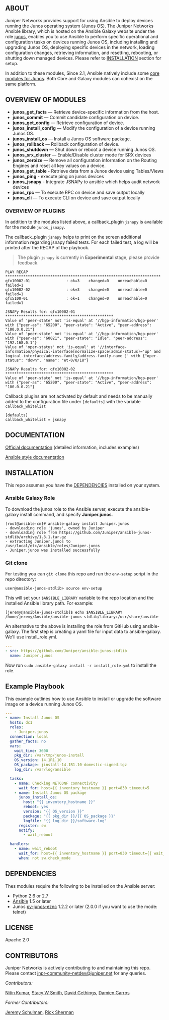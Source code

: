 ## ABOUT

Juniper Networks provides support for using Ansible to deploy devices running the Junos operating system (Junos OS). The Juniper Networks Ansible library, which is hosted on the Ansible Galaxy website under the role [junos](https://galaxy.ansible.com/list#/roles/1116), enables you to use Ansible to perform specific operational and configuration tasks on devices running Junos OS, including installing and upgrading Junos OS, deploying specific devices in the network, loading configuration changes, retrieving information, and resetting, rebooting, or shutting down managed devices.  Please refer to [INSTALLATION](#installation) section for setup.

In addition to these modules, Since 2.1, Ansible natively include some [core modules for Junos](http://docs.ansible.com/ansible/list_of_network_modules.html#junos). Both Core and Galaxy modules can cohexist on the same platform.

## OVERVIEW OF MODULES

- **junos_get_facts** — Retrieve device-specific information from the host.
- **junos_commit** — Commit candidate configuration on device.
- **junos_get_config** — Retrieve configuration of device.
- **junos_install_config** — Modify the configuration of a device running Junos OS.
- **junos_install_os** — Install a Junos OS software package.
- **junos_rollback** — Rollback configuration of device.
- **junos_shutdown** — Shut down or reboot a device running Junos OS.
- **junos_srx_cluster** — Enable/Disable cluster mode for SRX devices
- **junos_zeroize** — Remove all configuration information on the Routing Engines and reset all key values on a device.
- **junos_get_table** - Retrieve data from a Junos device using Tables/Views
- **junos_ping** - execute ping on junos devices
- **junos_jsnapy** - Integrate JSNAPy to ansible which helps audit network devices
- **junos_rpc** — To execute RPC on device and save output locally
- **junos_cli** — To execute CLI on device and save output locally

### OVERVIEW OF PLUGINS

In addition to the modules listed above, a callback_plugin `jsnapy` is available for the module `junos_jsnapy`.

The callback_plugin `jsnapy` helps to print on the screen additional information regarding
 jsnapy failed tests.
For each failed test, a log will be printed after the RECAP of the playbook.  

> The plugin `jsnapy` is currently in **Experimental** stage, please provide feedback.

```
PLAY RECAP *********************************************************************
qfx10002-01                : ok=3    changed=0    unreachable=0    failed=1
qfx10002-02                : ok=3    changed=0    unreachable=0    failed=1
qfx5100-01                 : ok=1    changed=0    unreachable=0    failed=1

JSNAPy Results for: qfx10002-01 ************************************************
Value of 'peer-state' not 'is-equal' at '//bgp-information/bgp-peer' with {"peer-as": "65200", "peer-state": "Active", "peer-address": "100.0.0.21"}
Value of 'peer-state' not 'is-equal' at '//bgp-information/bgp-peer' with {"peer-as": "60021", "peer-state": "Idle", "peer-address": "192.168.0.1"}
Value of 'oper-status' not 'is-equal' at '//interface-information/physical-interface[normalize-space(admin-status)='up' and logical-interface/address-family/address-family-name ]' with {"oper-status": "down", "name": "et-0/0/18"}

JSNAPy Results for: qfx10002-02 ************************************************
Value of 'peer-state' not 'is-equal' at '//bgp-information/bgp-peer' with {"peer-as": "65200", "peer-state": "Active", "peer-address": "100.0.0.21"}
```

Callback plugins are not activated by default and needs to be manually added to the
configuration file under `[defaults]` with the variable `callback_whitelist`
```
[defaults]
callback_whitelist = jsnapy
```
## DOCUMENTATION

[Official documentation](http://www.juniper.net/techpubs/en_US/release-independent/junos-ansible/information-products/pathway-pages/index.html) (detailed information, includes examples)

[Ansible style documentation](http://junos-ansible-modules.readthedocs.org)


## INSTALLATION

This repo assumes you have the [DEPENDENCIES](#dependencies) installed on your system.  

### Ansible Galaxy Role
To download the junos role to the Ansible server, execute the ansible-galaxy install command, and specify **Juniper.junos**.

```
[root@ansible-cm]# ansible-galaxy install Juniper.junos
- downloading role 'junos', owned by Juniper
- downloading role from https://github.com/Juniper/ansible-junos-stdlib/archive/1.3.1.tar.gz
- extracting Juniper.junos to /usr/local/etc/ansible/roles/Juniper.junos
- Juniper.junos was installed successfully
```

### Git clone
For testing you can `git clone` this repo and run the `env-setup` script in the repo directory:
```
user@ansible-junos-stdlib> source env-setup
```
This will set your `$ANSIBLE_LIBRARY` variable to the repo location and the installed Ansible library path.  For example:

```
[jeremy@ansible-junos-stdlib]$ echo $ANSIBLE_LIBRARY
/home/jeremy/Ansible/ansible-junos-stdlib/library:/usr/share/ansible
```

An alternative to the above is installing the role from GitHub using ansible-galaxy. The first step is creating a yaml file for
input data to ansible-galaxy. We'll use install_role.yml.

```yaml
---
- src: https://github.com/Juniper/ansible-junos-stdlib
  name: Juniper.junos
```

Now run `sudo ansible-galaxy install -r install_role.yml` to install the role.


## Example Playbook
This example outlines how to use Ansible to install or upgrade the software image on a device running Junos OS.

```yaml
---
- name: Install Junos OS
  hosts: dc1
  roles:
    - Juniper.junos
  connection: local
  gather_facts: no
  vars:
    wait_time: 3600
    pkg_dir: /var/tmp/junos-install
    OS_version: 14.1R1.10
    OS_package: jinstall-14.1R1.10-domestic-signed.tgz
    log_dir: /var/log/ansible

  tasks:
    - name: Checking NETCONF connectivity
      wait_for: host={{ inventory_hostname }} port=830 timeout=5
    - name: Install Junos OS package
      junos_install_os:
        host: "{{ inventory_hostname }}"
        reboot: yes
        version: "{{ OS_version }}"
        package: "{{ pkg_dir }}/{{ OS_package }}"
        logfile: "{{ log_dir }}/software.log"
      register: sw
      notify:
        - wait_reboot

  handlers:
    - name: wait_reboot
      wait_for: host={{ inventory_hostname }} port=830 timeout={{ wait_time }}
      when: not sw.check_mode
```      

## DEPENDENCIES

Thes modules require the following to be installed on the Ansible server:

* Python 2.6 or 2.7
* [Ansible](http://www.ansible.com) 1.5 or later
* Junos [py-junos-eznc](https://github.com/Juniper/py-junos-eznc) 1.2.2 or later (2.0.0 if you want to use the mode: telnet)

## LICENSE

Apache 2.0

## CONTRIBUTORS

Juniper Networks is actively contributing to and maintaining this repo. Please contact jnpr-community-netdev@juniper.net for any queries.

*Contributors:*

[Nitin Kumar](https://github.com/vnitinv), [Stacy W Smith](https://github.com/stacywsmith), [David Gethings](https://github.com/dgjnpr), [Damien Garros](https://github.com/dgarros)

*Former Contributors:*

[Jeremy Schulman](https://github.com/jeremyschulman), [Rick Sherman](https://github.com/shermdog)
